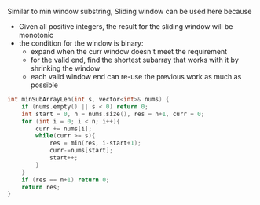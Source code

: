 Similar to min window substring, Sliding window can be used here because 
- Given all positive integers, the result for the sliding window will be monotonic 
- the condition for the window is binary: 
    - expand when the curr window doesn't meet the requirement
    - for the valid end, find the shortest subarray that works with it by shrinking the window
    - each valid window end can re-use the previous work as much as possible 


```cpp
int minSubArrayLen(int s, vector<int>& nums) {
    if (nums.empty() || s < 0) return 0;
    int start = 0, n = nums.size(), res = n+1, curr = 0;
    for (int i = 0; i < n; i++){
        curr += nums[i];
        while(curr >= s){ 
            res = min(res, i-start+1);
            curr-=nums[start];
            start++;
        }
    }
    if (res == n+1) return 0;
    return res;
}
```
